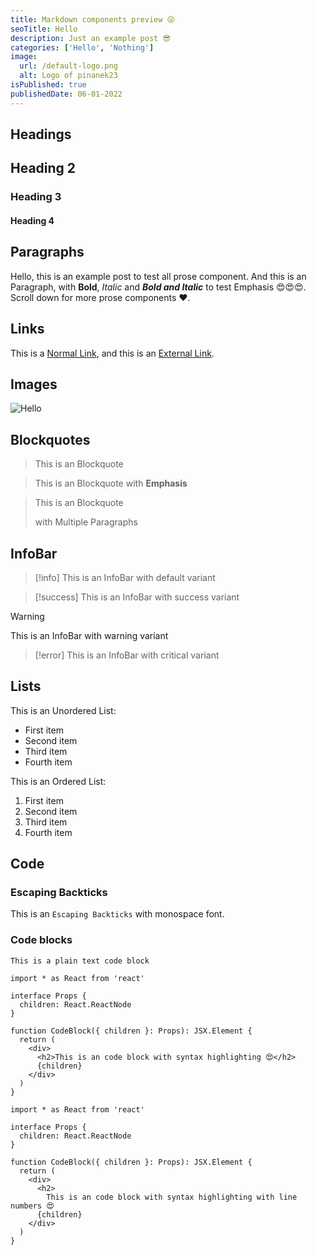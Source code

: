 ```yaml
---
title: Markdown components preview 😜
seoTitle: Hello
description: Just an example post 😎
categories: ['Hello', 'Nothing']
image:
  url: /default-logo.png
  alt: Logo of pinanek23
isPublished: true
publishedDate: 06-01-2022
---
```


## Headings

## Heading 2

### Heading 3

#### Heading 4

## Paragraphs

Hello, this is an example post to test all prose component. And this is an Paragraph, with **Bold**, _Italic_ and **_Bold and Italic_** to test Emphasis 😍😍😍. Scroll down for more prose components ❤️.

## Links

This is a [Normal Link](/), and this is an [External Link](https://www.youtube.com/watch?v=dQw4w9WgXcQ).

## Images

![Hello](/default-logo.png)

## Blockquotes

> This is an Blockquote

> This is an Blockquote with **Emphasis**

> This is an Blockquote
>
> with Multiple Paragraphs

## InfoBar

> [!info]
> This is an InfoBar with default variant

> [!success]
> This is an InfoBar with success variant

> [!warning]
> This is an InfoBar with warning variant

> [!error]
> This is an InfoBar with critical variant

## Lists

This is an Unordered List:

- First item
- Second item
- Third item
- Fourth item

This is an Ordered List:

1. First item
2. Second item
3. Third item
4. Fourth item

## Code

### Escaping Backticks

This is an `Escaping Backticks` with monospace font.

### Code blocks

```
This is a plain text code block
```

```tsx fileName=code-block.tsx
import * as React from 'react'

interface Props {
  children: React.ReactNode
}

function CodeBlock({ children }: Props): JSX.Element {
  return (
    <div>
      <h2>This is an code block with syntax highlighting 😍</h2>
      {children}
    </div>
  )
}
```

```tsx fileName=code-block.tsx showLineNumbers
import * as React from 'react'

interface Props {
  children: React.ReactNode
}

function CodeBlock({ children }: Props): JSX.Element {
  return (
    <div>
      <h2>
        This is an code block with syntax highlighting with line numbers 😍
      {children}
    </div>
  )
}
```
